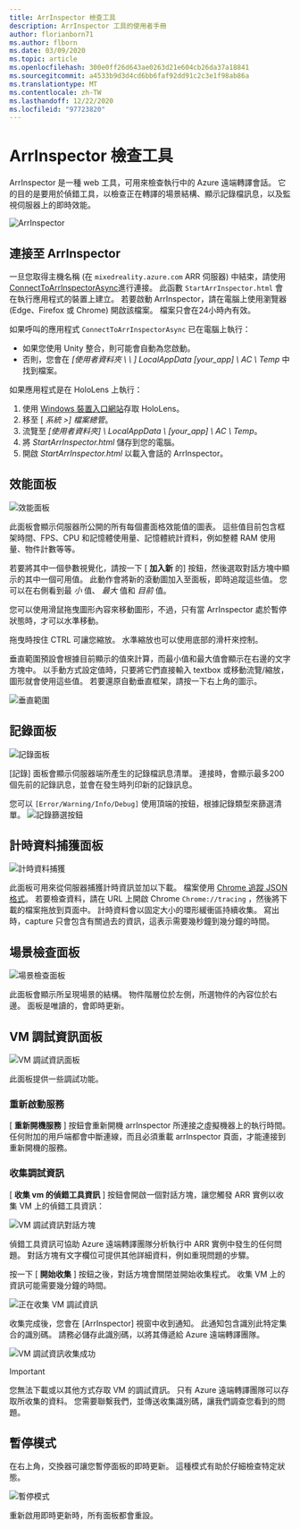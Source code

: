 ```yaml
---
title: ArrInspector 檢查工具
description: ArrInspector 工具的使用者手冊
author: florianborn71
ms.author: flborn
ms.date: 03/09/2020
ms.topic: article
ms.openlocfilehash: 300e0ff26d643ae0263d21e604cb26da37a18841
ms.sourcegitcommit: a4533b9d3d4cd6bb6faf92dd91c2c3e1f98ab86a
ms.translationtype: MT
ms.contentlocale: zh-TW
ms.lasthandoff: 12/22/2020
ms.locfileid: "97723820"
---
```

# <a name="the-arrinspector-inspection-tool"></a>ArrInspector 檢查工具

ArrInspector 是一種 web 工具，可用來檢查執行中的 Azure 遠端轉譯會話。 它的目的是要用於偵錯工具，以檢查正在轉譯的場景結構、顯示記錄檔訊息，以及監視伺服器上的即時效能。

![ArrInspector](./media/arr-inspector.png)

## <a name="connecting-to-the-arrinspector"></a>連接至 ArrInspector

一旦您取得主機名稱 (在 `mixedreality.azure.com` ARR 伺服器) 中結束，請使用 [ConnectToArrInspectorAsync](../../how-tos/frontend-apis.md#connect-to-arr-inspector)進行連接。 此函數 `StartArrInspector.html` 會在執行應用程式的裝置上建立。 若要啟動 ArrInspector，請在電腦上使用瀏覽器 (Edge、Firefox 或 Chrome) 開啟該檔案。 檔案只會在24小時內有效。

如果呼叫的應用程式 `ConnectToArrInspectorAsync` 已在電腦上執行：

* 如果您使用 Unity 整合，則可能會自動為您啟動。
* 否則，您會在 *[使用者資料夾 \\ \\ ] LocalAppData [your_app] \\ AC \\ Temp* 中找到檔案。

如果應用程式是在 HoloLens 上執行：

1. 使用 [Windows 裝置入口網站](/windows/mixed-reality/using-the-windows-device-portal)存取 HoloLens。
1. 移至 [ *系統 >] 檔案總管*。
1. 流覽至 *[使用者資料夾] \\ LocalAppData \\ [your_app] \\ AC \\ Temp*。
1. 將 *StartArrInspector.html* 儲存到您的電腦。
1. 開啟 *StartArrInspector.html* 以載入會話的 ArrInspector。

## <a name="the-performance-panel"></a>效能面板

![效能面板](./media/performance-panel.png)

此面板會顯示伺服器所公開的所有每個畫面格效能值的圖表。 這些值目前包含框架時間、FPS、CPU 和記憶體使用量、記憶體統計資料，例如整體 RAM 使用量、物件計數等等。

若要將其中一個參數視覺化，請按一下 [ **加入新** 的] 按鈕，然後選取對話方塊中顯示的其中一個可用值。 此動作會將新的滾動圖加入至面板，即時追蹤這些值。 您可以在右側看到最 *小* 值、 *最大* 值和 *目前* 值。

您可以使用滑鼠拖曳圖形內容來移動圖形，不過，只有當 ArrInspector 處於暫停狀態時，才可以水準移動。

拖曳時按住 CTRL 可讓您縮放。 水準縮放也可以使用底部的滑杆來控制。

垂直範圍預設會根據目前顯示的值來計算，而最小值和最大值會顯示在右邊的文字方塊中。 以手動方式設定值時，只要將它們直接輸入 textbox 或移動流覽/縮放，圖形就會使用這些值。 若要還原自動垂直框架，請按一下右上角的圖示。

![垂直範圍](./media/vertical-range.png)

## <a name="the-log-panel"></a>記錄面板

![記錄面板](./media/log-panel.png)

[記錄] 面板會顯示伺服器端所產生的記錄檔訊息清單。 連接時，會顯示最多200個先前的記錄訊息，並會在發生時列印新的記錄訊息。

您可以 `[Error/Warning/Info/Debug]` 使用頂端的按鈕，根據記錄類型來篩選清單。
![記錄篩選按鈕](./media/log-filter.png)

## <a name="the-timing-data-capture-panel"></a>計時資料捕獲面板

![計時資料捕獲](./media/timing-data-capture.png)

此面板可用來從伺服器捕獲計時資訊並加以下載。 檔案使用 [Chrome 追蹤 JSON 格式](https://docs.google.com/document/d/1CvAClvFfyA5R-PhYUmn5OOQtYMH4h6I0nSsKchNAySU/edit)。 若要檢查資料，請在 URL 上開啟 Chrome `Chrome://tracing` ，然後將下載的檔案拖放到頁面中。 計時資料會以固定大小的環形緩衝區持續收集。 寫出時，capture 只會包含有關過去的資訊，這表示需要幾秒鐘到幾分鐘的時間。

## <a name="the-scene-inspection-panel"></a>場景檢查面板

![場景檢查面板](./media/scene-inspection-panel.png)

此面板會顯示所呈現場景的結構。 物件階層位於左側，所選物件的內容位於右邊。 面板是唯讀的，會即時更新。

## <a name="the-vm-debug-information-panel"></a>VM 調試資訊面板

![VM 調試資訊面板](./media/state-debugger-panel.png)

此面板提供一些調試功能。

### <a name="restart-service"></a>重新啟動服務

[ **重新開機服務** ] 按鈕會重新開機 arrInspector 所連接之虛擬機器上的執行時間。 任何附加的用戶端都會中斷連線，而且必須重載 arrInspector 頁面，才能連接到重新開機的服務。

### <a name="collect-debug-information"></a>收集調試資訊

[ **收集 vm 的偵錯工具資訊** ] 按鈕會開啟一個對話方塊，讓您觸發 ARR 實例以收集 VM 上的偵錯工具資訊：

![VM 調試資訊對話方塊](./media/state-debugger-dialog.png)

偵錯工具資訊可協助 Azure 遠端轉譯團隊分析執行中 ARR 實例中發生的任何問題。 對話方塊有文字欄位可提供其他詳細資料，例如重現問題的步驟。

按一下 [ **開始收集** ] 按鈕之後，對話方塊會關閉並開始收集程式。 收集 VM 上的資訊可能需要幾分鐘的時間。

![正在收集 VM 調試資訊](./media/state-debugger-panel-in-progress.png)

收集完成後，您會在 [ArrInspector] 視窗中收到通知。 此通知包含識別此特定集合的識別碼。 請務必儲存此識別碼，以將其傳遞給 Azure 遠端轉譯團隊。

![VM 調試資訊收集成功](./media/state-debugger-snackbar-success.png)

> [!IMPORTANT]
> 您無法下載或以其他方式存取 VM 的調試資訊。 只有 Azure 遠端轉譯團隊可以存取所收集的資料。 您需要聯繫我們，並傳送收集識別碼，讓我們調查您看到的問題。

## <a name="pause-mode"></a>暫停模式

在右上角，交換器可讓您暫停面板的即時更新。 這種模式有助於仔細檢查特定狀態。

![暫停模式](./media/pause-mode.png)

重新啟用即時更新時，所有面板都會重設。